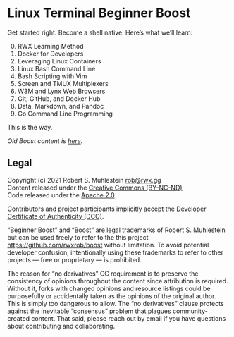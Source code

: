 # Linux Terminal Beginner Boost

Get started right. Become a shell native. Here’s what we’ll learn:

0. RWX Learning Method
1. Docker for Developers
2. Leveraging Linux Containers
3. Linux Bash Command Line
4. Bash Scripting with Vim
5. Screen and TMUX Multiplexers
6. W3M and Lynx Web Browsers
7. Git, GitHub, and Docker Hub
8. Data, Markdown, and Pandoc
9. Go Command Line Programming

This is the way.

*Old Boost content is [here](https://github.com/rwxrob/boost/tree/old-20210722).*

## Legal

Copyright (c) 2021 Robert S. Muhlestein <rob@rwx.gg>   
Content released under the [Creative Commons (BY-NC-ND)](LICENSE)  
Code released under the [Apache 2.0](LICENSE2)

Contributors and project participants implicitly accept the 
[Developer Certificate of Authenticity (DCO)](DCO).

“Beginner Boost” and “Boost” are legal trademarks of Robert S.
Muhlestein but can be used freely to refer to the this project
https://github.com/rwxrob/boost without limitation. To avoid potential
developer confusion, intentionally using these trademarks to refer to
other projects — free or proprietary — is prohibited.

The reason for “no derivatives” CC requirement is to preserve the
consistency of opinions throughout the content since attribution is
required. Without it, forks with changed opinions and resource listings
could be purposefully or accidentally taken as the opinions of the
original author. This is simply too dangerous to allow. The “no
derivatives” clause protects against the inevitable “consensus” problem
that plagues community-created content. That said, please reach out by
email if you have questions about contributing and collaborating.
